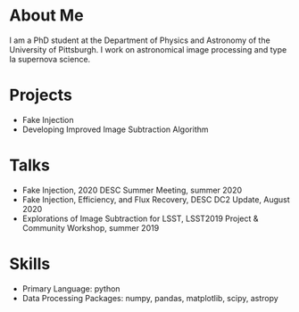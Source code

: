 # About Me
I am a PhD student at the Department of Physics and Astronomy of the University of Pittsburgh. I work on astronomical image processing and type Ia supernova science.

# Projects
- Fake Injection
- Developing Improved Image Subtraction Algorithm

# Talks
- Fake Injection, 2020 DESC Summer Meeting, summer 2020
- Fake Injection, Efficiency, and Flux Recovery, DESC DC2 Update, August 2020
- Explorations of Image Subtraction for LSST, LSST2019 Project & Community Workshop, summer 2019

# Skills
- Primary Language: python
- Data Processing Packages: numpy, pandas, matplotlib, scipy, astropy
